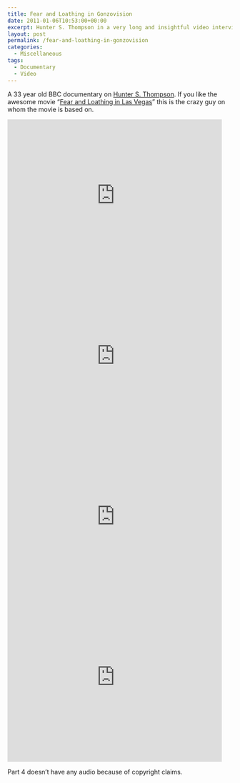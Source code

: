 ```yaml
---
title: Fear and Loathing in Gonzovision
date: 2011-01-06T10:53:00+00:00
excerpt: Hunter S. Thompson in a very long and insightful video interview.
layout: post
permalink: /fear-and-loathing-in-gonzovision
categories:
  - Miscellaneous
tags:
  - Documentary
  - Video
---
```

A 33 year old BBC documentary on [Hunter S. Thompson](https://en.wikipedia.org/wiki/Hunter_S._Thompson "Hunter S. Thompson"). If you like the awesome movie “[Fear and Loathing in Las Vegas](https://www.imdb.com/title/tt0120669/ "Fear and Loathing in Las Vegas")” this is the crazy guy on whom the movie is based on.

<iframe src="https://www.youtube-nocookie.com/embed/kngoOO7x7V8?rel=0" width="480" height="360" frameborder="0" allowfullscreen loading="lazy"></iframe>

<iframe src="https://www.youtube-nocookie.com/embed/12mBKVJf-Rw?rel=0" width="480" height="360" frameborder="0" allowfullscreen loading="lazy"></iframe>

<iframe src="https://www.youtube-nocookie.com/embed/kdhz3g4KyKw?rel=0" width="480" height="360" frameborder="0" allowfullscreen loading="lazy"></iframe>

<iframe src="https://www.youtube-nocookie.com/embed/TAj76xsI5CE?rel=0" width="480" height="360" frameborder="0" allowfullscreen loading="lazy"></iframe>

Part 4 doesn’t have any audio because of copyright claims.